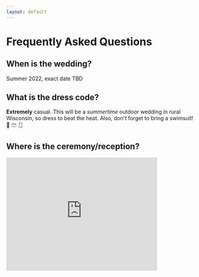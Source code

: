 ```yaml
---
layout: default
---
```


# Frequently Asked Questions

## When is the wedding?

Summer 2022, exact date TBD

## What is the dress code?

**Extremely** casual. This will be a _summertime_ outdoor wedding in rural Wisconsin, so dress to beat the heat. Also, don't forget to bring a swimsuit! 👙 🩳 🩱 

## Where is the ceremony/reception?

<iframe src="https://www.google.com/maps/embed?pb=!1m14!1m8!1m3!1d23018.38694595985!2d-89.9595325!3d43.8496441!3m2!1i1024!2i768!4f13.1!3m3!1m2!1s0x8800abbb6d1552db%3A0x50edf031c2941607!2s5495%20County%20Rd%20HH%2C%20Mauston%2C%20WI%2053948!5e0!3m2!1sen!2sus!4v1624811130434!5m2!1sen!2sus" width="400" height="300" style="border:0;" allowfullscreen="" loading="lazy"></iframe>

<!-- [back](./) -->
